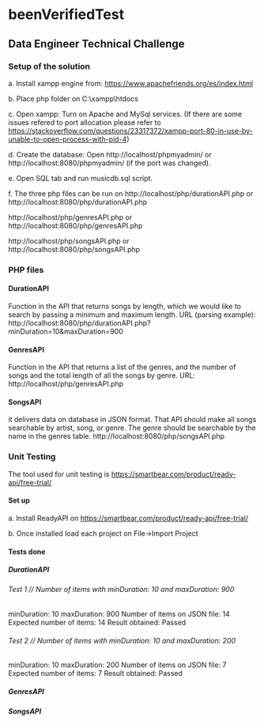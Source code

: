 # beenVerifiedTest
## Data Engineer Technical Challenge

### Setup of the solution

a. Install xampp engine from: https://www.apachefriends.org/es/index.html

b. Place php folder on C:\xampp\htdocs

c. Open xampp: Turn on Apache and MySql services.
		(If there are some issues refered to port allocation please refer to https://stackoverflow.com/questions/23317372/xampp-port-80-in-use-by-unable-to-open-process-with-pid-4)

d. Create the database: Open  http://localhost/phpmyadmin/ or http://localhost:8080/phpmyadmin/ (if the port was changed).

e. Open SQL tab and run musicdb.sql script.

f. The three php files can be run on 
http://localhost/php/durationAPI.php or http://localhost:8080/php/durationAPI.php 
									 
http://localhost/php/genresAPI.php or http://localhost:8080/php/genresAPI.php

http://localhost/php/songsAPI.php or http://localhost:8080/php/songsAPI.php

### PHP files

#### DurationAPI

Function in the API that returns songs by length, which we would like to
search by passing a minimum and maximum length.
URL (parsing example): http://localhost:8080/php/durationAPI.php?minDuration=10&maxDuration=900

#### GenresAPI

Function in the API that returns a list of the genres, and the number of
songs and the total length of all the songs by genre.
URL: http://localhost/php/genresAPI.php

#### SongsAPI

it delivers data on database in JSON format.
That API should make all songs searchable by artist, song, or genre. The genre
should be searchable by the name in the genres table.
http://localhost:8080/php/songsAPI.php

### Unit Testing

The tool used for unit testing is https://smartbear.com/product/ready-api/free-trial/


#### Set up

a. Install ReadyAPI on https://smartbear.com/product/ready-api/free-trial/

b. Once installed load each project on File->Import Project

#### Tests done

##### DurationAPI

###### Test 1 // Number of items with minDuration: 10 and maxDuration: 900
minDuration: 10
maxDuration: 900
Number of items on JSON file: 14
Expected number of items: 14
Result obtained: Passed

###### Test 2 // Number of items with minDuration: 10 and maxDuration: 200
minDuration: 10
maxDuration: 200
Number of items on JSON file: 7
Expected number of items: 7
Result obtained: Passed

##### GenresAPI



##### SongsAPI




	
	
		